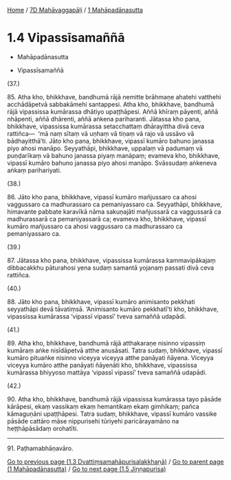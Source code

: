 
[Home](/) / [7D Mahāvaggapāḷi](../../7D.md) / [1 Mahāpadānasutta](../1.md)

# 1.4 Vipassīsamaññā

* Mahāpadānasutta

* Vipassīsamaññā

(37.)

85\. Atha kho, bhikkhave, bandhumā rājā nemitte brāhmaṇe ahatehi vatthehi acchādāpetvā sabbakāmehi santappesi. Atha kho, bhikkhave, bandhumā rājā vipassissa kumārassa dhātiyo upaṭṭhāpesi. Aññā khīraṃ pāyenti, aññā nhāpenti, aññā dhārenti, aññā aṅkena pariharanti. Jātassa kho pana, bhikkhave, vipassissa kumārassa setacchattaṃ dhārayittha divā ceva rattiñca—  ‘mā naṃ sītaṃ vā uṇhaṃ vā tiṇaṃ vā rajo vā ussāvo vā bādhayitthā’ti. Jāto kho pana, bhikkhave, vipassī kumāro bahuno janassa piyo ahosi manāpo. Seyyathāpi, bhikkhave, uppalaṃ vā padumaṃ vā puṇḍarīkaṃ vā bahuno janassa piyaṃ manāpaṃ; evameva kho, bhikkhave, vipassī kumāro bahuno janassa piyo ahosi manāpo. Svāssudaṃ aṅkeneva aṅkaṃ parihariyati.

(38.)

86\. Jāto kho pana, bhikkhave, vipassī kumāro mañjussaro ca ahosi vaggussaro ca madhurassaro ca pemaniyassaro ca. Seyyathāpi, bhikkhave, himavante pabbate karavīkā nāma sakuṇajāti mañjussarā ca vaggussarā ca madhurassarā ca pemaniyassarā ca; evameva kho, bhikkhave, vipassī kumāro mañjussaro ca ahosi vaggussaro ca madhurassaro ca pemaniyassaro ca.

(39.)

87\. Jātassa kho pana, bhikkhave, vipassissa kumārassa kammavipākajaṃ dibbacakkhu pāturahosi yena sudaṃ samantā yojanaṃ passati divā ceva rattiñca.

(40.)

88\. Jāto kho pana, bhikkhave, vipassī kumāro animisanto pekkhati seyyathāpi devā tāvatiṃsā. ‘Animisanto kumāro pekkhatī’ti kho, bhikkhave, vipassissa kumārassa ‘vipassī vipassī’ tveva samaññā udapādi.

(41.)

89\. Atha kho, bhikkhave, bandhumā rājā atthakaraṇe nisinno vipassiṃ kumāraṃ aṅke nisīdāpetvā atthe anusāsati. Tatra sudaṃ, bhikkhave, vipassī kumāro pituaṅke nisinno viceyya viceyya atthe panāyati ñāyena. Viceyya viceyya kumāro atthe panāyati ñāyenāti kho, bhikkhave, vipassissa kumārassa bhiyyoso mattāya ‘vipassī vipassī’ tveva samaññā udapādi.

(42.)

90\. Atha kho, bhikkhave, bandhumā rājā vipassissa kumārassa tayo pāsāde kārāpesi, ekaṃ vassikaṃ ekaṃ hemantikaṃ ekaṃ gimhikaṃ; pañca kāmaguṇāni upaṭṭhāpesi. Tatra sudaṃ, bhikkhave, vipassī kumāro vassike pāsāde cattāro māse nippurisehi tūriyehi paricārayamāno na heṭṭhāpāsādaṃ orohatīti.

---

91\. Paṭhamabhāṇavāro.



[Go to previous page (1.3 Dvattiṃsamahāpurisalakkhaṇā)](1.3.md) / [Go to parent page (1 Mahāpadānasutta)](../1.md) / [Go to next page (1.5 Jiṇṇapurisa)](1.5.md)


